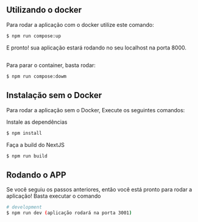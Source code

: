 ## Utilizando o docker

Para rodar a aplicação com o docker utilize este comando:
```bash
$ npm run compose:up
```
E pronto! sua aplicação estará rodando no seu localhost na porta 8000.

##

Para parar o container, basta rodar:
```bash
$ npm run compose:dowm
```

## Instalação sem o Docker
Para rodar a aplicação sem o Docker, Execute os seguintes comandos:

Instale as dependências
```bash
$ npm install
```

Faça a build do NextJS
```bash
$ npm run build
```

## Rodando o APP
Se você seguiu os passos anteriores, então você está pronto para rodar a aplicação! Basta executar o comando

```bash
# development
$ npm run dev (aplicação rodará na porta 3001)
```

